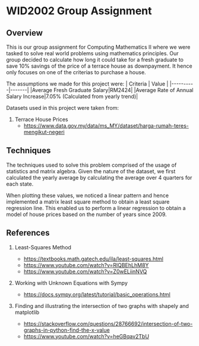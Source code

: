 # WID2002 Group Assignment

## Overview

This is our group assignment for Computing Mathematics II where we were tasked to solve real world problems using mathematics principles. Our group decided to calculate how long it could take for a fresh graduate to save 10% savings of the price of a terrace house as downpayment. It hence only focuses on one of the criterias to purchase a house.

The assumptions we made for this project were:
| Criteria | Value |
|----------|-------|
|Average Fresh Graduate Salary|RM2424|
|Average Rate of Annual Salary Increase|7.05% (Calculated from yearly trend)|

Datasets used in this project were taken from:

1. Terrace House Prices
   - https://www.data.gov.my/data/ms_MY/dataset/harga-rumah-teres-mengikut-negeri

## Techniques

The techniques used to solve this problem comprised of the usage of statistics and matrix algebra. Given the nature of the dataset, we first calculated the yearly average by calculating the average over 4 quarters for each state.

When plotting these values, we noticed a linear pattern and hence implemented a matrix least square method to obtain a least square regression line. This enabled us to perform a linear regression to obtain a model of house prices based on the number of years since 2009.

## References

1. Least-Squares Method

   - https://textbooks.math.gatech.edu/ila/least-squares.html
   - https://www.youtube.com/watch?v=RlQBEhLhM8Y
   - https://www.youtube.com/watch?v=Z0wELiinNVQ

2. Working with Unknown Equations with Sympy

   - https://docs.sympy.org/latest/tutorial/basic_operations.html

3. Finding and illustrating the intersection of two graphs with shapely and matplotlib
   - https://stackoverflow.com/questions/28766692/intersection-of-two-graphs-in-python-find-the-x-value
   - https://www.youtube.com/watch?v=heGBqav2TbU

